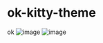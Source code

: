 # ok-kitty-theme
ok
![image](https://i.imgur.com/V9dZ39P.png)
![image](https://i.imgur.com/TwWG6Lo.png)


